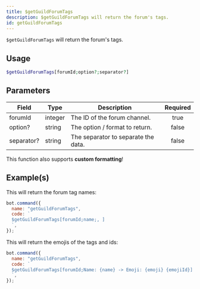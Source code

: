 ```yaml
---
title: $getGuildForumTags
description: $getGuildForumTags will return the forum's tags.
id: getGuildForumTags
---
```


`$getGuildForumTags` will return the forum's tags.

## Usage

```php
$getGuildForumTags[forumId;option?;separator?]
```

## Parameters

| Field      | Type    | Description                         | Required |
| ---------- | ------- | ----------------------------------- | :------: |
| forumId    | integer | The ID of the forum channel.        |   true   |
| option?    | string  | The option / format to return.      |  false   |
| separator? | string  | The separator to separate the data. |  false   |

This function also supports **custom formatting**!

## Example(s)

This will return the forum tag names:

```javascript
bot.command({
  name: "getGuildForumTags",
  code: `
  $getGuildForumTags[forumId;name;, ]
  `,
});
```

This will return the emojis of the tags and ids:

```javascript
bot.command({
  name: "getGuildForumTags",
  code: `
  $getGuildForumTags[forumId;Name: {name} -> Emoji: {emoji} {emojiId}]
  `,
});
```
